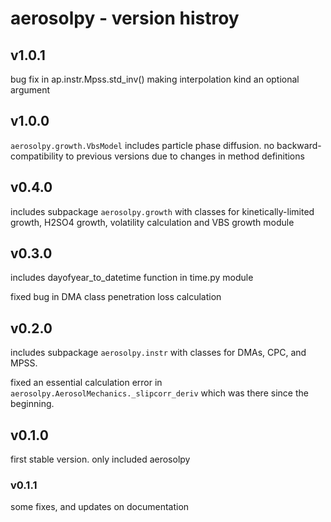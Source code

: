 # aerosolpy - version histroy

## v1.0.1

bug fix in ap.instr.Mpss.std_inv() making interpolation kind an optional 
argument

## v1.0.0

`aerosolpy.growth.VbsModel` includes particle phase diffusion. 
no backward-compatibility to previous versions due to changes in method
definitions

## v0.4.0

includes subpackage `aerosolpy.growth` with classes for kinetically-limited
growth, H2SO4 growth, volatility calculation and VBS growth module

## v0.3.0

includes dayofyear_to_datetime function in time.py module

fixed bug in DMA class penetration loss calculation

## v0.2.0

includes subpackage `aerosolpy.instr` with classes for DMAs, CPC, and MPSS.

fixed an essential calculation error in 
`aerosolpy.AerosolMechanics._slipcorr_deriv` which was there since the 
beginning. 
    

## v0.1.0 

first stable version. only included aerosolpy

### v0.1.1 

some fixes, and updates on documentation